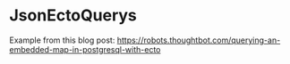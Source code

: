 # JsonEctoQuerys

Example from this blog post:
https://robots.thoughtbot.com/querying-an-embedded-map-in-postgresql-with-ecto
